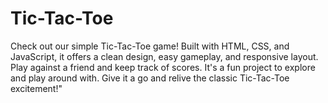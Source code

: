 # Tic-Tac-Toe
Check out our simple Tic-Tac-Toe game! Built with HTML, CSS, and JavaScript, it offers a clean design, easy gameplay, and responsive layout. Play against a friend and keep track of scores. It's a fun project to explore and play around with. Give it a go and relive the classic Tic-Tac-Toe excitement!"
